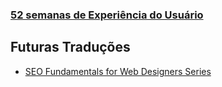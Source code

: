 ### [52 semanas de Experiência do Usuário](./52-semanas-experiencia-do-usuario/)

Futuras Traduções
-----------------
- [SEO Fundamentals for Web Designers Series](https://webdesign.tutsplus.com/series/seo-fundamentals-for-web-designers--webdesign-9715)
